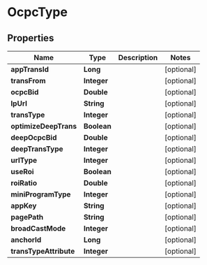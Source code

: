 

# OcpcType


## Properties

Name | Type | Description | Notes
------------ | ------------- | ------------- | -------------
**appTransId** | **Long** |  |  [optional]
**transFrom** | **Integer** |  |  [optional]
**ocpcBid** | **Double** |  |  [optional]
**lpUrl** | **String** |  |  [optional]
**transType** | **Integer** |  |  [optional]
**optimizeDeepTrans** | **Boolean** |  |  [optional]
**deepOcpcBid** | **Double** |  |  [optional]
**deepTransType** | **Integer** |  |  [optional]
**urlType** | **Integer** |  |  [optional]
**useRoi** | **Boolean** |  |  [optional]
**roiRatio** | **Double** |  |  [optional]
**miniProgramType** | **Integer** |  |  [optional]
**appKey** | **String** |  |  [optional]
**pagePath** | **String** |  |  [optional]
**broadCastMode** | **Integer** |  |  [optional]
**anchorId** | **Long** |  |  [optional]
**transTypeAttribute** | **Integer** |  |  [optional]



